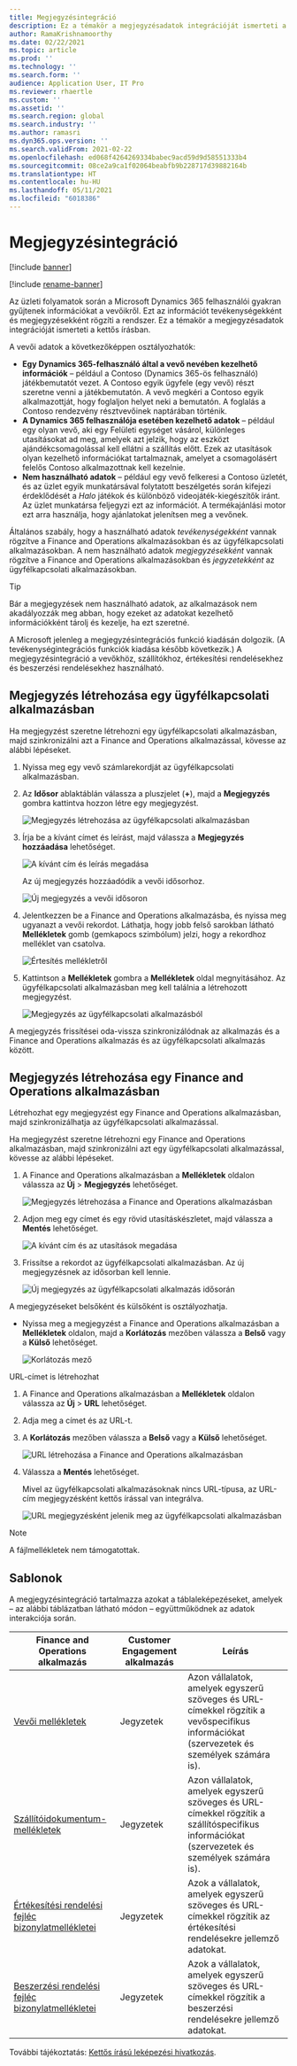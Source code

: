 ```yaml
---
title: Megjegyzésintegráció
description: Ez a témakör a megjegyzésadatok integrációját ismerteti a kettős írásban.
author: RamaKrishnamoorthy
ms.date: 02/22/2021
ms.topic: article
ms.prod: ''
ms.technology: ''
ms.search.form: ''
audience: Application User, IT Pro
ms.reviewer: rhaertle
ms.custom: ''
ms.assetid: ''
ms.search.region: global
ms.search.industry: ''
ms.author: ramasri
ms.dyn365.ops.version: ''
ms.search.validFrom: 2021-02-22
ms.openlocfilehash: ed068f4264269334babec9acd59d9d58551333b4
ms.sourcegitcommit: 08ce2a9ca1f02064beabfb9b228717d39882164b
ms.translationtype: HT
ms.contentlocale: hu-HU
ms.lasthandoff: 05/11/2021
ms.locfileid: "6018386"
---
```

# <a name="note-integration"></a>Megjegyzésintegráció

[!include [banner](../../includes/banner.md)]

[!include [rename-banner](~/includes/cc-data-platform-banner.md)]

Az üzleti folyamatok során a Microsoft Dynamics 365 felhasználói gyakran gyűjtenek információkat a vevőikről. Ezt az információt tevékenységekként és megjegyzésekként rögzíti a rendszer. Ez a témakör a megjegyzésadatok integrációját ismerteti a kettős írásban.

A vevői adatok a következőképpen osztályozhatók:

+ **Egy Dynamics 365-felhasználó által a vevő nevében kezelhető információk** – például a Contoso (Dynamics 365-ös felhasználó) játékbemutatót vezet. A Contoso egyik ügyfele (egy vevő) részt szeretne venni a játékbemutatón. A vevő megkéri a Contoso egyik alkalmazottját, hogy foglaljon helyet neki a bemutatón. A foglalás a Contoso rendezvény résztvevőinek naptárában történik.
+ **A Dynamics 365 felhasználója esetében kezelhető adatok** – például egy olyan vevő, aki egy Felületi egységet vásárol, különleges utasításokat ad meg, amelyek azt jelzik, hogy az eszközt ajándékcsomagolással kell ellátni a szállítás előtt. Ezek az utasítások olyan kezelhető információkat tartalmaznak, amelyet a csomagolásért felelős Contoso alkalmazottnak kell kezelnie.
+ **Nem használható adatok** – például egy vevő felkeresi a Contoso üzletét, és az üzlet egyik munkatársával folytatott beszélgetés során kifejezi érdeklődését a *Halo* játékok és különböző videojáték-kiegészítők iránt. Az üzlet munkatársa feljegyzi ezt az információt. A termékajánlási motor ezt arra használja, hogy ajánlatokat jelenítsen meg a vevőnek.

Általános szabály, hogy a használható adatok *tevékenységekként* vannak rögzítve a Finance and Operations alkalmazásokban és az ügyfélkapcsolati alkalmazásokban. A nem használható adatok *megjegyzésekként* vannak rögzítve a Finance and Operations alkalmazásokban és *jegyzetekként* az ügyfélkapcsolati alkalmazásokban.

> [!TIP]
> Bár a megjegyzések nem használható adatok, az alkalmazások nem akadályozzák meg abban, hogy ezeket az adatokat kezelhető információkként tárolj és kezelje, ha ezt szeretné.

A Microsoft jelenleg a megjegyzésintegrációs funkció kiadásán dolgozik. (A tevékenységintegrációs funkciók kiadása később következik.) A megjegyzésintegráció a vevőkhöz, szállítókhoz, értékesítési rendelésekhez és beszerzési rendelésekhez használható.

## <a name="create-a-note-in-a-customer-engagement-app"></a>Megjegyzés létrehozása egy ügyfélkapcsolati alkalmazásban

Ha megjegyzést szeretne létrehozni egy ügyfélkapcsolati alkalmazásban, majd szinkronizálni azt a Finance and Operations alkalmazással, kövesse az alábbi lépéseket.

1. Nyissa meg egy vevő számlarekordját az ügyfélkapcsolati alkalmazásban.
2. Az **Idősor** ablaktáblán válassza a pluszjelet (**+**), majd a **Megjegyzés** gombra kattintva hozzon létre egy megjegyzést.

    ![Megjegyzés létrehozása az ügyfélkapcsolati alkalmazásban](media/notes-ce-1.png)

3. Írja be a kívánt címet és leírást, majd válassza a **Megjegyzés hozzáadása** lehetőséget.

    ![A kívánt cím és leírás megadása](media/notes-ce-2.png)

    Az új megjegyzés hozzáadódik a vevői idősorhoz.

    ![Új megjegyzés a vevői idősoron](media/notes-ce-3.png)

4. Jelentkezzen be a Finance and Operations alkalmazásba, és nyissa meg ugyanazt a vevői rekordot. Láthatja, hogy jobb felső sarokban látható **Mellékletek** gomb (gemkapocs szimbólum) jelzi, hogy a rekordhoz melléklet van csatolva.

    ![Értesítés mellékletről](media/notes-ce-4.png)

5. Kattintson a **Mellékletek** gombra a **Mellékletek** oldal megnyitásához. Az ügyfélkapcsolati alkalmazásban meg kell találnia a létrehozott megjegyzést.

    ![Megjegyzés az ügyfélkapcsolati alkalmazásból](media/notes-ce-5.png)

A megjegyzés frissítései oda-vissza szinkronizálódnak az alkalmazás és a Finance and Operations alkalmazás és az ügyfélkapcsolati alkalmazás között.

## <a name="create-a-note-in-a-finance-and-operations-app"></a>Megjegyzés létrehozása egy Finance and Operations alkalmazásban

Létrehozhat egy megjegyzést egy Finance and Operations alkalmazásban, majd szinkronizálhatja az ügyfélkapcsolati alkalmazással.

Ha megjegyzést szeretne létrehozni egy Finance and Operations alkalmazásban, majd szinkronizálni azt egy ügyfélkapcsolati alkalmazással, kövesse az alábbi lépéseket.

1. A Finance and Operations alkalmazásban a **Mellékletek** oldalon válassza az **Új** \> **Megjegyzés** lehetőséget.

    ![Megjegyzés létrehozása a Finance and Operations alkalmazásban](media/notes-fo-1.png)

2. Adjon meg egy címet és egy rövid utasításkészletet, majd válassza a **Mentés** lehetőséget.

    ![A kívánt cím és az utasítások megadása](media/notes-fo-2.png)

3. Frissítse a rekordot az ügyfélkapcsolati alkalmazásban. Az új megjegyzésnek az idősorban kell lennie.

    ![Új megjegyzés az ügyfélkapcsolati alkalmazás idősorán](media/notes-fo-3.png)

A megjegyzéseket belsőként és külsőként is osztályozhatja.

- Nyissa meg a megjegyzést a Finance and Operations alkalmazásban a **Mellékletek** oldalon, majd a **Korlátozás** mezőben válassza a **Belső** vagy a **Külső** lehetőséget.

    ![Korlátozás mező](media/notes-fo-4.png)

URL-címet is létrehozhat

1. A Finance and Operations alkalmazásban a **Mellékletek** oldalon válassza az **Új** \> **URL** lehetőséget.
2. Adja meg a címet és az URL-t.
3. A **Korlátozás** mezőben válassza a **Belső** vagy a **Külső** lehetőséget.

    ![URL létrehozása a Finance and Operations alkalmazásban](media/notes-fo-5.png)

4. Válassza a **Mentés** lehetőséget.

    Mivel az ügyfélkapcsolati alkalmazásoknak nincs URL-típusa, az URL-cím megjegyzésként kettős írással van integrálva.

    ![URL megjegyzésként jelenik meg az ügyfélkapcsolati alkalmazásban](media/notes-ce-6.png)

> [!NOTE]
> A fájlmellékletek nem támogatottak.

## <a name="templates"></a>Sablonok

A megjegyzésintegráció tartalmazza azokat a táblaleképezéseket, amelyek – az alábbi táblázatban látható módon – együttműködnek az adatok interakciója során.

| Finance and Operations alkalmazás | Customer Engagement alkalmazás | Leírás |
|----------------------------|-------------------------|-------------|
| [Vevői mellékletek](mapping-reference.md#230) | Jegyzetek | Azon vállalatok, amelyek egyszerű szöveges és URL-címekkel rögzítik a vevőspecifikus információkat (szervezetek és személyek számára is). |
| [Szállítóidokumentum-mellékletek](mapping-reference.md#231) | Jegyzetek | Azon vállalatok, amelyek egyszerű szöveges és URL-címekkel rögzítik a szállítóspecifikus információkat (szervezetek és személyek számára is). |
| [Értékesítési rendelési fejléc bizonylatmellékletei](mapping-reference.md#229) | Jegyzetek | Azok a vállalatok, amelyek egyszerű szöveges és URL-címekkel rögzítik az értékesítési rendelésekre jellemző adatokat. |
| [Beszerzési rendelési fejléc bizonylatmellékletei](mapping-reference.md#232) | Jegyzetek | Azok a vállalatok, amelyek egyszerű szöveges és URL-címekkel rögzítik a beszerzési rendelésekre jellemző adatokat. |

További tájékoztatás: [Kettős írású leképezési hivatkozás](mapping-reference.md).
